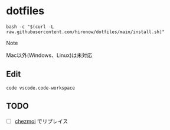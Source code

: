 # dotfiles

```shell
bash -c "$(curl -L raw.githubusercontent.com/hironow/dotfiles/main/install.sh)"
```

> [!NOTE]  
> Mac以外(Windows、Linux)は未対応

## Edit

```shell
code vscode.code-workspace
```

## TODO

* [ ] [chezmoi](https://www.chezmoi.io/comparison-table/) でリプレイス
